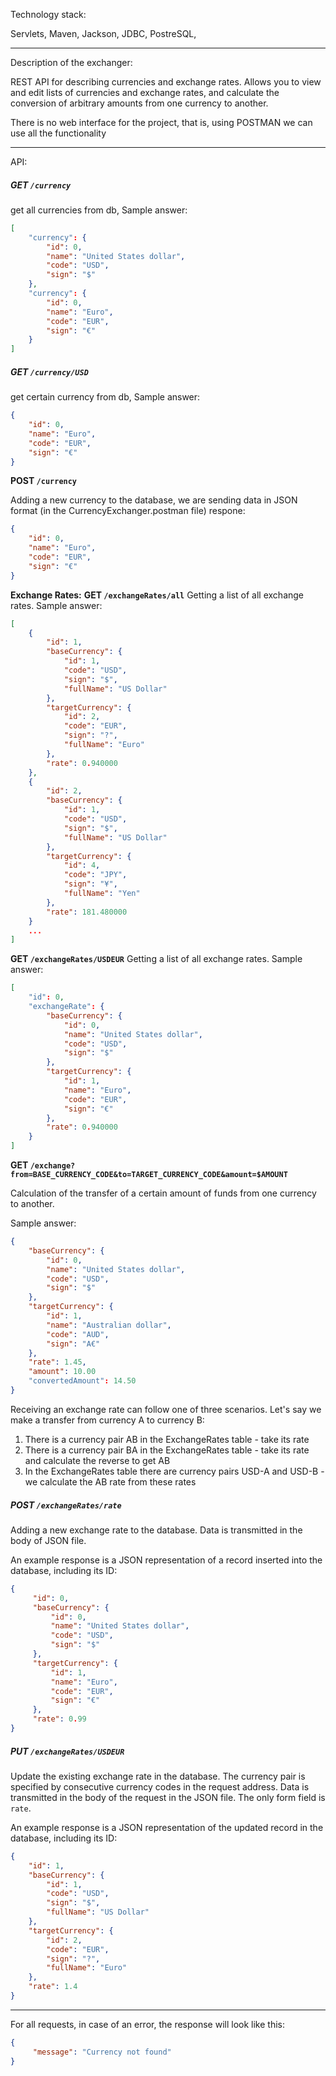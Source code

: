 Technology stack:

Servlets, Maven, Jackson, JDBC, PostreSQL,
___

Description of the exchanger:

REST API for describing currencies and exchange rates. Allows you to view and edit lists of currencies and exchange rates, and calculate the conversion of arbitrary amounts from one currency to another.

There is no web interface for the project, that is, using POSTMAN we can use all the functionality
___

API:


##### __GET `/currency`__

get all currencies from db, 
Sample answer:

```json
[
    "currency": {
        "id": 0,
        "name": "United States dollar",
        "code": "USD",
        "sign": "$"
    },   
    "currency": {
        "id": 0,
        "name": "Euro",
        "code": "EUR",
        "sign": "€"
    }
]
```

##### __GET `/currency/USD`__

get certain currency from db,
Sample answer:

```json
{
    "id": 0,
    "name": "Euro",
    "code": "EUR",
    "sign": "€"
}
```

 __POST `/currency`__

Adding a new currency to the database, we are sending data in JSON format
(in the CurrencyExchanger.postman file) 
respone:

```json
{
    "id": 0,
    "name": "Euro",
    "code": "EUR",
    "sign": "€"
}
```

__Exchange Rates:__
__GET `/exchangeRates/all`__
Getting a list of all exchange rates. Sample answer:

```json
[
    {
        "id": 1,
        "baseCurrency": {
            "id": 1,
            "code": "USD",
            "sign": "$",
            "fullName": "US Dollar"
        },
        "targetCurrency": {
            "id": 2,
            "code": "EUR",
            "sign": "?",
            "fullName": "Euro"
        },
        "rate": 0.940000
    },
    {
        "id": 2,
        "baseCurrency": {
            "id": 1,
            "code": "USD",
            "sign": "$",
            "fullName": "US Dollar"
        },
        "targetCurrency": {
            "id": 4,
            "code": "JPY",
            "sign": "¥",
            "fullName": "Yen"
        },
        "rate": 181.480000
    }
    ...
]
```

__GET `/exchangeRates/USDEUR`__
Getting a list of all exchange rates. Sample answer:

```json
[
    "id": 0,
    "exchangeRate": {
        "baseCurrency": {
            "id": 0,
            "name": "United States dollar",
            "code": "USD",
            "sign": "$"
        },
        "targetCurrency": {
            "id": 1,
            "name": "Euro",
            "code": "EUR",
            "sign": "€"
        },
        "rate": 0.940000
    }
]
```

__GET `/exchange?from=BASE_CURRENCY_CODE&to=TARGET_CURRENCY_CODE&amount=$AMOUNT`__

Calculation of the transfer of a certain amount of funds from one currency to another.

Sample answer:

```json
{
    "baseCurrency": {
        "id": 0,
        "name": "United States dollar",
        "code": "USD",
        "sign": "$"
    },
    "targetCurrency": {
        "id": 1,
        "name": "Australian dollar",
        "code": "AUD",
        "sign": "A€"
    },
    "rate": 1.45,
    "amount": 10.00
    "convertedAmount": 14.50
}
```
Receiving an exchange rate can follow one of three scenarios. Let's say we make a transfer from currency A to currency B:

1. There is a currency pair AB in the ExchangeRates table - take its rate
2. There is a currency pair BA in the ExchangeRates table - take its rate and calculate the reverse to get AB
3. In the ExchangeRates table there are currency pairs USD-A and USD-B - we calculate the AB rate from these rates
##### __POST__ `/exchangeRates/rate`

Adding a new exchange rate to the database. Data is transmitted in the body of JSON file.

An example response is a JSON representation of a record inserted into the database, including its ID:

```json
{
     "id": 0,
     "baseCurrency": {
         "id": 0,
         "name": "United States dollar",
         "code": "USD",
         "sign": "$"
     },
     "targetCurrency": {
         "id": 1,
         "name": "Euro",
         "code": "EUR",
         "sign": "€"
     },
     "rate": 0.99
}
```
##### __PUT `/exchangeRates/USDEUR`__


Update the existing exchange rate in the database. The currency pair is specified by consecutive currency codes in the request address. Data is transmitted in the body of the request in the JSON file. The only form field is `rate`.

An example response is a JSON representation of the updated record in the database, including its ID:

```json
{
    "id": 1,
    "baseCurrency": {
        "id": 1,
        "code": "USD",
        "sign": "$",
        "fullName": "US Dollar"
    },
    "targetCurrency": {
        "id": 2,
        "code": "EUR",
        "sign": "?",
        "fullName": "Euro"
    },
    "rate": 1.4
}
```
___

For all requests, in case of an error, the response will look like this:

```json
{
     "message": "Currency not found"
}
```
